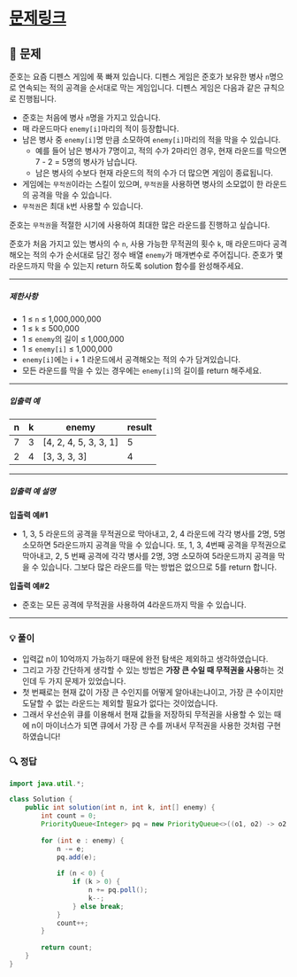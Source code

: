 # [문제링크](https://school.programmers.co.kr/learn/courses/30/lessons/142085)

## 📝 문제

준호는 요즘 디펜스 게임에 푹 빠져 있습니다. 디펜스 게임은 준호가 보유한 병사 `n`명으로 연속되는 적의 공격을 순서대로 막는 게임입니다. 디펜스 게임은 다음과 같은 규칙으로 진행됩니다.

- 준호는 처음에 병사 `n`명을 가지고 있습니다.
- 매 라운드마다 `enemy[i]`마리의 적이 등장합니다.
- 남은 병사 중 `enemy[i]`명 만큼 소모하여 `enemy[i]`마리의 적을 막을 수 있습니다.
    - 예를 들어 남은 병사가 7명이고, 적의 수가 2마리인 경우, 현재 라운드를 막으면 7 - 2 = 5명의 병사가 남습니다.
    - 남은 병사의 수보다 현재 라운드의 적의 수가 더 많으면 게임이 종료됩니다.
- 게임에는 `무적권`이라는 스킬이 있으며, `무적권`을 사용하면 병사의 소모없이 한 라운드의 공격을 막을 수 있습니다.
- `무적권`은 최대 `k`번 사용할 수 있습니다.

준호는 `무적권`을 적절한 시기에 사용하여 최대한 많은 라운드를 진행하고 싶습니다.

준호가 처음 가지고 있는 병사의 수 `n`, 사용 가능한 무적권의 횟수 `k`, 매 라운드마다 공격해오는 적의 수가 순서대로 담긴 정수 배열 `enemy`가 매개변수로 주어집니다. 준호가 몇 라운드까지 막을 수 있는지 return 하도록 solution 함수를 완성해주세요.

---

##### 제한사항

- 1 ≤ `n` ≤ 1,000,000,000
- 1 ≤ `k` ≤ 500,000
- 1 ≤ `enemy`의 길이 ≤ 1,000,000
- 1 ≤ `enemy[i]` ≤ 1,000,000
- `enemy[i]`에는 i + 1 라운드에서 공격해오는 적의 수가 담겨있습니다.
- 모든 라운드를 막을 수 있는 경우에는 `enemy[i]`의 길이를 return 해주세요.

---

##### 입출력 예

|n|k|enemy|result|
|---|---|---|---|
|7|3|[4, 2, 4, 5, 3, 3, 1]|5|
|2|4|[3, 3, 3, 3]|4|

---

##### 입출력 예 설명

**입출력 예#1**

- 1, 3, 5 라운드의 공격을 무적권으로 막아내고, 2, 4 라운드에 각각 병사를 2명, 5명 소모하면 5라운드까지 공격을 막을 수 있습니다. 또, 1, 3, 4번째 공격을 무적권으로 막아내고, 2, 5 번째 공격에 각각 병사를 2명, 3명 소모하여 5라운드까지 공격을 막을 수 있습니다. 그보다 많은 라운드를 막는 방법은 없으므로 5를 return 합니다.

**입출력 예#2**

- 준호는 모든 공격에 무적권을 사용하여 4라운드까지 막을 수 있습니다.


---

### 💡 풀이

- 입력값 n이 10억까지 가능하기 때문에 완전 탐색은 제외하고 생각하였습니다.
- 그리고 가장 간단하게 생각할 수 있는 방법은 **가장 큰 수일 때 무적권을 사용**하는 것인데 두 가지 문제가 있었습니다.
- 첫 번째로는 현재 값이 가장 큰 수인지를 어떻게 알아내는냐이고, 가장 큰 수이지만 도달할 수 없는 라운드는 제외할 필요가 없다는 것이었습니다.
- 그래서 우선순위 큐를 이용해서 현재 값들을 저장하되 무적권을 사용할 수 있는 때에 n이 마이너스가 되면 큐에서 가장 큰 수를 꺼내서 무적권을 사용한 것처럼 구현하였습니다!


### 🔍 정답

```java
import java.util.*;

class Solution {
    public int solution(int n, int k, int[] enemy) {
        int count = 0;
        PriorityQueue<Integer> pq = new PriorityQueue<>((o1, o2) -> o2 - o1);
        
        for (int e : enemy) {
            n -= e;
            pq.add(e);
            
            if (n < 0) {
                if (k > 0) {
                    n += pq.poll();
                    k--;
                } else break;
            }
            count++;
        }
        
        return count;
    }
}
```